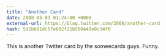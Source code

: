 ```yaml
---
title: "Another Card"
date: 2008-05-03 01:24:00 +0000
external-url: https://blog.twitter.com/2008/another-card
hash: 5d2bb91dc57e602f21b500448e8c34f8
---
```


This is another Twitter card by the someecards guys. Funny.
